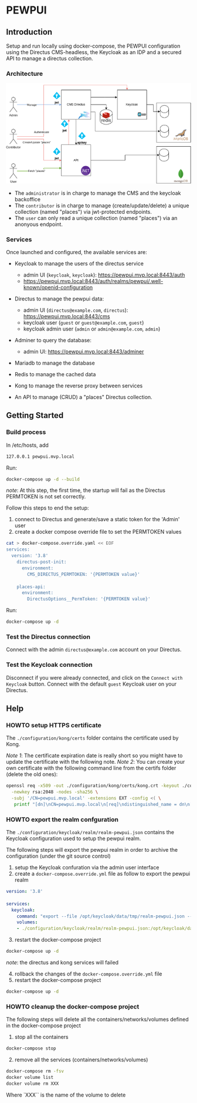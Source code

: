 # PEWPUI

## Introduction

Setup and run locally using docker-compose, the PEWPUI configuration using the Directus CMS-headless, the Keycloak as an IDP and a secured API to manage a directus collection.

### Architecture

![architecture.draw](doc/architecture.drawio.png)

- The `administrator` is in charge to manage the CMS and the keycloak backoffice
- The `contributor` is in charge to manage (create/update/delete) a unique collection (named "places") via jwt-protected endpoints.
- The `user` can only read a unique collection (named "places") via an anonyous endpoint.

### Services

Once launched and configured, the available services are:

- Keycloak to manage the users of the directus service
  - admin UI (`keycloak`, `keycloak`): https://pewpui.mvp.local:8443/auth
  - https://pewpui.mvp.local:8443/auth/realms/pewpui/.well-known/openid-configuration

- Directus to manage the pewpui data:
  - admin UI (`directus@example.com`, `directus`): https://pewpui.mvp.local:8443/cms
  - keycloak user (`guest` or `guest@example.com`, `guest`)
  - keycloak admin user (`admin` or `admin@example.com`, `admin`)

- Adminer to query the database:  
  - admin UI: https://pewpui.mvp.local:8443/adminer

- Mariadb to manage the database

- Redis to manage the cached data

- Kong to manage the reverse proxy between services

- An API to manage (CRUD) a "places" Directus collection.

## Getting Started

### Build process

In /etc/hosts, add

```bash
127.0.0.1 pewpui.mvp.local
```

Run:

```bash
docker-compose up -d --build
```

_note_: At this step, the first time, the startup will fail as the Directus PERMTOKEN is not set correctly.

Follow this steps to end the setup:

1. connect to Directus and generate/save a static token for the 'Admin' user
2. create a docker compose override file to set the PERMTOKEN values

```sh
cat > docker-compose.override.yaml << EOF
services:
  version: '3.8'
    directus-post-init:
      environment:
        CMS_DIRECTUS_PERMTOKEN: '{PERMTOKEN value}'

    places-api:
      environment:
        DirectusOptions__PermToken: '{PERMTOKEN value}'
```

Run:

```bash
docker-compose up -d
```

### Test the Directus connection

Connect with the admin `directus@example.com` account on your Directus.

### Test the Keycloak connection

Disconnect if you were already connected, and click on the `Connect with Keycloak` button.
Connect with the default `guest` Keycloak user on your Directus.

## Help

### HOWTO setup HTTPS certificate

The `./configuration/kong/certs` folder contains the certificate used by Kong.

_Note 1_: The certificate expiration date is really short so you might have to update the certificate with the following note.
_Note 2_: You can create your own certificate with the following command line from the certifs folder (delete the old ones):

```sh
openssl req -x509 -out ./configuration/kong/certs/kong.crt -keyout ./configuration/kong/certs/kong.key \
  -newkey rsa:2048 -nodes -sha256 \
  -subj '/CN=pewpui.mvp.local' -extensions EXT -config <( \
   printf "[dn]\nCN=pewpui.mvp.local\n[req]\ndistinguished_name = dn\n[EXT]\nsubjectAltName=DNS:pewpui.mvp.local\nkeyUsage=digitalSignature\nextendedKeyUsage=serverAuth")
```

### HOWTO export the realm confguration

The `./configuration/keycloak/realm/realm-pewpui.json` contains the Keycloak configuration used to setup the pewpui realm.

The following steps will export the pewpui realm in order to archive the configuration (under the git source control)

1. setup the Keycloak confuration via the admin user interface
2. create a `docker-compose.override.yml` file as follow to export the pewpui realm

```yaml
version: '3.8'

services:
  keycloak:
    command: "export --file /opt/keycloak/data/tmp/realm-pewpui.json --realm pewpui --users realm_file"
    volumes:
    - ./configuration/keycloak/realm/realm-pewpui.json:/opt/keycloak/data/tmp/realm-pewpui.json:rw
```

3. restart the docker-compose project

```bash
docker-compose up -d 
```

_note_: the directus and kong services will failed 

4. rollback the changes of the `docker-compose.override.yml` file
5. restart the docker-compose project

```bash
docker-compose up -d 
```

### HOWTO cleanup the docker-compose project

The following steps will delete all the containers/networks/volumes defined in the docker-compose project

1. stop all the containers

  ```bash
  docker-compose stop
  ```

2. remove all the services (containers/networks/volumes)

  ```bash
  docker-compose rm -fsv 
  docker volume list
  docker volume rm XXX
  ```

  Where `XXX`` is the name of the volume to delete
